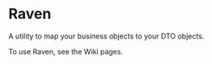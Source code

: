 # Raven

A utility to map your business objects to your DTO objects.

To use Raven, see the Wiki pages.
